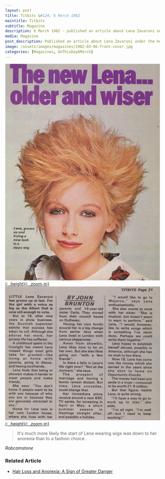 ```yaml
---
layout: post
title: Titbits &#124; 6 March 1982
maintitle: Titbits
subtitle: Magazine
description: 6 March 1982 - published an article about Lena Zavaroni under the heading The New Lena... older and wiser.
media: Magazine
post_description: Published an article about Lena Zavaroni under the heading The New Lena... older and wiser.
image: /assets/images/magazines/1982-03-06-front-cover.jpg
categories: [Magazines, OnThisDay6March]
---
```


[![](/assets/images/magazines/1982-03-06-front-cover.jpg){: .height}{: .zoom-in}](/assets/images/magazines/1982-03-06-front-cover.jpg)
[![](/assets/images/magazines/1982-03-06-titbits-inside.jpg){: .height}{: .zoom-in}](/assets/images/magazines/1982-03-06-titbits-inside.jpg)

> It's much more likely the start of Lena wearing wigs was down to her anorexia than to a fashion choice.

<cite>Robcamstone</cite>

### Related Article
* [Hair Loss and Anorexia: A Sign of Greater Danger](https://www.edcatalogue.com/hair-loss-and-anorexia-a-sign-of-greater-danger)

<style>
.height {width:auto; height:393.7px;}
</style>

